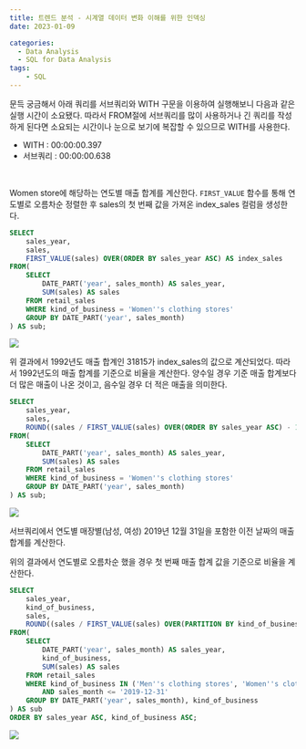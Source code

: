 ```yaml
---
title: 트렌드 분석 - 시계열 데이터 변화 이해를 위한 인덱싱
date: 2023-01-09

categories:
  - Data Analysis
  - SQL for Data Analysis
tags:
    - SQL
---
```


문득 궁금해서 아래 쿼리를 서브쿼리와 WITH 구문을 이용하여 실행해보니 다음과 같은 실행 시간이 소요됐다. 따라서 FROM절에 서브쿼리를 많이 사용하거나 긴 쿼리를 작성하게 된다면 소요되는 시간이나 눈으로 보기에 복잡할 수 있으므로 WITH를 사용한다.
- WITH : 00:00:00.397
- 서브쿼리 : 00:00:00.638

<br>

Women store에 해당하는 연도별 매출 합계를 계산한다.
`FIRST_VALUE` 함수를 통해 연도별로 오름차순 정렬한 후 sales의 첫 번째 값을 가져온 index_sales 컬럼을 생성한다.
```sql
SELECT
	sales_year,
	sales,
	FIRST_VALUE(sales) OVER(ORDER BY sales_year ASC) AS index_sales
FROM(
	SELECT
		DATE_PART('year', sales_month) AS sales_year,
		SUM(sales) AS sales
	FROM retail_sales
	WHERE kind_of_business = 'Women''s clothing stores'
	GROUP BY DATE_PART('year', sales_month)
) AS sub;
```
![](https://velog.velcdn.com/images/ddoddo/post/0f305cfc-4d94-46a8-95a8-cdbcf8e7aaca/image.png)

위 결과에서 1992년도 매출 합계인 31815가 index_sales의 값으로 계산되었다. 따라서 1992년도의 매출 합계를 기준으로 비율을 계산한다. 양수일 경우 기준 매출 합계보다 더 많은 매출이 나온 것이고, 음수일 경우 더 적은 매출을 의미한다.
```sql
SELECT
	sales_year,
	sales,
	ROUND((sales / FIRST_VALUE(sales) OVER(ORDER BY sales_year ASC) - 1) * 100, 2) AS pct_from_index
FROM(
	SELECT
		DATE_PART('year', sales_month) AS sales_year,
		SUM(sales) AS sales
	FROM retail_sales
	WHERE kind_of_business = 'Women''s clothing stores'
	GROUP BY DATE_PART('year', sales_month)
) AS sub;
```
![](https://velog.velcdn.com/images/ddoddo/post/b965092d-1a58-45e3-984e-df5def002061/image.png)


서브쿼리에서 연도별 매장별(남성, 여성) 2019년 12월 31일을 포함한 이전 날짜의 매출 합계를 계산한다.

위의 결과에서 연도별로 오름차순 했을 경우 첫 번째 매출 합계 값을 기준으로 비율을 계산한다.
```sql
SELECT
	sales_year,
	kind_of_business,
	sales,
	ROUND((sales / FIRST_VALUE(sales) OVER(PARTITION BY kind_of_business ORDER BY sales_year ASC) - 1) * 100, 2) AS pct_from_index
FROM(
	SELECT
		DATE_PART('year', sales_month) AS sales_year,
		kind_of_business,
		SUM(sales) AS sales
	FROM retail_sales
	WHERE kind_of_business IN ('Men''s clothing stores', 'Women''s clothing stores')
		AND sales_month <= '2019-12-31'
	GROUP BY DATE_PART('year', sales_month), kind_of_business
) AS sub
ORDER BY sales_year ASC, kind_of_business ASC;
```
![](https://velog.velcdn.com/images/ddoddo/post/9062e746-5c6c-4927-9481-9e258963bdf5/image.png)



